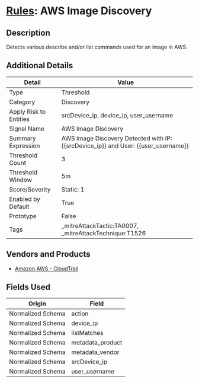 # [Rules](README.md): AWS Image Discovery

## Description
Detects various describe and/or list commands used for an image in AWS.

## Additional Details
|Detail|Value|
|----|----|
|Type|Threshold|
|Category|Discovery|
|Apply Risk to Entities|srcDevice_ip, device_ip, user_username|
|Signal Name|AWS Image Discovery|
|Summary Expression|AWS Image Discovery Detected with IP: {{srcDevice_ip}} and User: {{user_username}}|
|Threshold Count|3|
|Threshold Window|5m|
|Score/Severity|Static: 1|
|Enabled by Default|True|
|Prototype|False|
|Tags|_mitreAttackTactic:TA0007, _mitreAttackTechnique:T1526|
## Vendors and Products
- [Amazon AWS - CloudTrail](../products/033624b0-218e-4dcb-b93f-0f1fb1806c56.md)


## Fields Used

|Origin|Field|
|----|----|
|Normalized Schema|action|
|Normalized Schema|device_ip|
|Normalized Schema|listMatches|
|Normalized Schema|metadata_product|
|Normalized Schema|metadata_vendor|
|Normalized Schema|srcDevice_ip|
|Normalized Schema|user_username|


